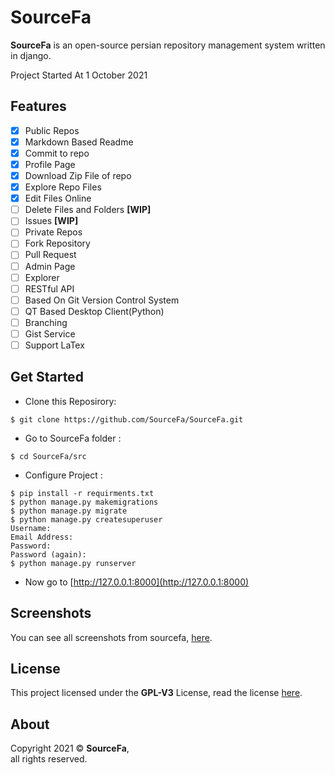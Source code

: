 # SourceFa
**SourceFa** is an open-source persian repository management system written in django.

Project Started At 1 October 2021
## Features
- [x] Public Repos
- [x] Markdown Based Readme
- [x] Commit to repo 
- [x] Profile Page
- [x] Download Zip File of repo
- [x] Explore Repo Files
- [x] Edit Files Online 
- [ ] Delete Files and Folders **[WIP]**
- [ ] Issues **[WIP]**
- [ ] Private Repos
- [ ] Fork Repository 
- [ ] Pull Request 
- [ ] Admin Page
- [ ] Explorer
- [ ] RESTful API
- [ ] Based On Git Version Control System
- [ ] QT Based Desktop Client(Python)
- [ ] Branching
- [ ] Gist Service
- [ ] Support LaTex
## Get Started
- Clone this Reposirory:
```
$ git clone https://github.com/SourceFa/SourceFa.git
```
- Go to SourceFa folder :
```
$ cd SourceFa/src
```
- Configure Project :
```
$ pip install -r requirments.txt
$ python manage.py makemigrations
$ python manage.py migrate
$ python manage.py createsuperuser
Username:
Email Address:
Password:
Password (again):
$ python manage.py runserver
```
- Now go to [http://127.0.0.1:8000](http://127.0.0.1:8000)
## Screenshots
You can see all screenshots from sourcefa, [here](/screenshots/).
## License
This project licensed under the **GPL-V3** License, read the license [here](LICENSE).

## About
Copyright 2021 &copy; **SourceFa**, \
all rights reserved.
